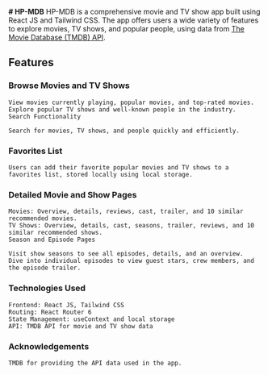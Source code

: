 **# HP-MDB**
HP-MDB is a comprehensive movie and TV show app built using React JS and Tailwind CSS. The app offers users a wide variety of features to explore movies, TV shows, and popular people, using data from [The Movie Database (TMDB) API](https://www.themoviedb.org/).

## Features

### Browse Movies and TV Shows

    View movies currently playing, popular movies, and top-rated movies.
    Explore popular TV shows and well-known people in the industry.
    Search Functionality

    Search for movies, TV shows, and people quickly and efficiently.

### Favorites List

    Users can add their favorite popular movies and TV shows to a favorites list, stored locally using local storage.

### Detailed Movie and Show Pages

    Movies: Overview, details, reviews, cast, trailer, and 10 similar recommended movies.
    TV Shows: Overview, details, cast, seasons, trailer, reviews, and 10 similar recommended shows.
    Season and Episode Pages

    Visit show seasons to see all episodes, details, and an overview.
    Dive into individual episodes to view guest stars, crew members, and the episode trailer.

### Technologies Used

    Frontend: React JS, Tailwind CSS
    Routing: React Router 6
    State Management: useContext and local storage
    API: TMDB API for movie and TV show data

### Acknowledgements

    TMDB for providing the API data used in the app.
